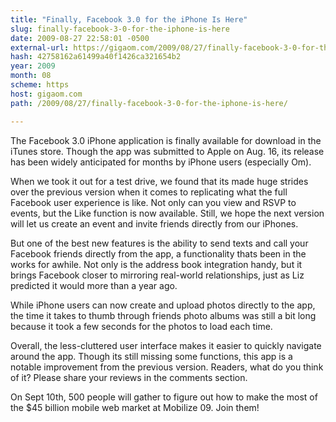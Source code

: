 ```yaml
---
title: "Finally, Facebook 3.0 for the iPhone Is Here"
slug: finally-facebook-3-0-for-the-iphone-is-here
date: 2009-08-27 22:58:01 -0500
external-url: https://gigaom.com/2009/08/27/finally-facebook-3-0-for-the-iphone-is-here/
hash: 42758162a61499a40f1426ca321654b2
year: 2009
month: 08
scheme: https
host: gigaom.com
path: /2009/08/27/finally-facebook-3-0-for-the-iphone-is-here/

---
```


The Facebook 3.0 iPhone application is finally available for download in the iTunes store. Though the app was submitted to Apple on Aug. 16, its release has been widely anticipated for months by iPhone users (especially Om).

When we took it out for a test drive, we found that its made huge strides over the previous version when it comes to replicating what the full Facebook user experience is like. Not only can you view and RSVP to events, but the Like function is now available. Still, we hope the next version will let us create an event and invite friends directly from our iPhones.

But one of the best new features is the ability to send texts and call your Facebook friends directly from the app, a functionality thats been in the works for awhile. Not only is the address book integration handy, but it brings Facebook closer to mirroring real-world relationships, just as Liz predicted it would more than a year ago.

While iPhone users can now create and upload photos directly to the app, the time it takes to thumb through friends photo albums was still a bit long because it took a few seconds for the photos to load each time.

Overall, the less-cluttered user interface makes it easier to quickly navigate around the app. Though its still missing some functions, this app is a notable improvement from the previous version. Readers, what do you think of it? Please share your reviews in the comments section.


 
On Sept 10th, 500 people will gather to figure out how to make the most of the $45 billion mobile web market at Mobilize 09. Join them!
